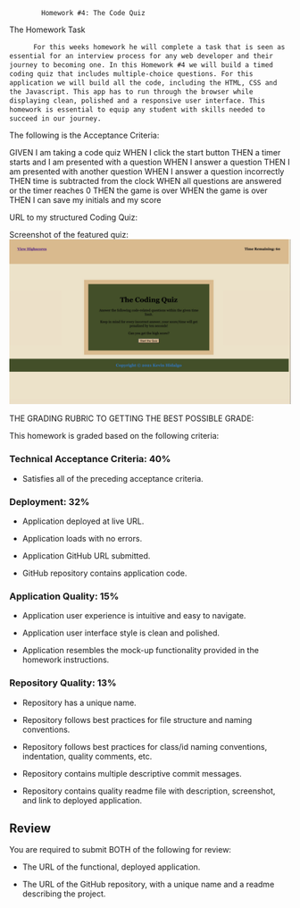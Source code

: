             Homework #4: The Code Quiz




The Homework Task


          For this weeks homework he will complete a task that is seen as essential for an interview process for any web developer and their journey to becoming one. In this Homework #4 we will build a timed coding quiz that includes multiple-choice questions. For this application we will build all the code, including the HTML, CSS and the Javascript. This app has to run through the browser while displaying clean, polished and a responsive user interface. This homework is essential to equip any student with skills needed to succeed in our journey.



The following is the Acceptance Criteria:

GIVEN I am taking a code quiz
WHEN I click the start button
THEN a timer starts and I am presented with a question
WHEN I answer a question
THEN I am presented with another question
WHEN I answer a question incorrectly
THEN time is subtracted from the clock
WHEN all questions are answered or the timer reaches 0
THEN the game is over
WHEN the game is over
THEN I can save my initials and my score




URL to my structured Coding Quiz:




Screenshot of the featured quiz:
<img src="screenshot.jpg" alt= "my quiz preiview" >











THE GRADING RUBRIC TO GETTING THE BEST POSSIBLE GRADE:




This homework is graded based on the following criteria: 

### Technical Acceptance Criteria: 40%

* Satisfies all of the preceding acceptance criteria.

### Deployment: 32%

* Application deployed at live URL.

* Application loads with no errors.

* Application GitHub URL submitted.

* GitHub repository contains application code.

### Application Quality: 15%

* Application user experience is intuitive and easy to navigate.

* Application user interface style is clean and polished.

* Application resembles the mock-up functionality provided in the homework instructions.

### Repository Quality: 13%

* Repository has a unique name.

* Repository follows best practices for file structure and naming conventions.

* Repository follows best practices for class/id naming conventions, indentation, quality comments, etc.

* Repository contains multiple descriptive commit messages.

* Repository contains quality readme file with description, screenshot, and link to deployed application.

## Review

You are required to submit BOTH of the following for review:

* The URL of the functional, deployed application.

* The URL of the GitHub repository, with a unique name and a readme describing the project.

